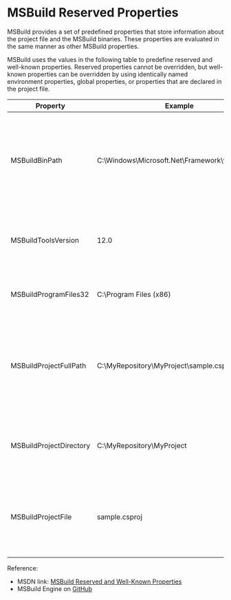 # MSBuild Reserved Properties

MSBuild provides a set of predefined properties that store information about the project file and the MSBuild binaries. These properties are evaluated in the same manner as other MSBuild properties.

MSBuild uses the values in the following table to predefine reserved and well-known properties. Reserved properties cannot be overridden, but well-known properties can be overridden by using identically named environment properties, global properties, or properties that are declared in the project file.

| Property                | Example                                 | Description                                                                                          |
|-------------------------|-----------------------------------------|------------------------------------------------------------------------------------------------------|
| MSBuildBinPath          | C:\Windows\Microsoft.Net\Framework\v4.0.30319  | The absolute path of the folder where the MSBuild binaries that are currently being used are located |
| MSBuildToolsVersion     | 12.0                                    | The version of the MSBuild Toolset that is used to build the project.                                |
| MSBuildProgramFiles32   | C:\Program Files (x86)                  | The location of the 32-bit program folder                                                            |
| MSBuildProjectFullPath  | C:\MyRepository\MyProject\sample.csproj | The absolute path and complete file name of the project file, including the file name extension      |
| MSBuildProjectDirectory | C:\MyRepository\MyProject               | The absolute path of the directory where the project file is located                                 |
| MSBuildProjectFile      | sample.csproj                           | The complete file name of the project file, including the file name extension                        |

Reference:
- MSDN link: [MSBuild Reserved and Well-Known Properties](https://msdn.microsoft.com/en-us/library/ms164309.aspx)
- MSBuild Engine on [GitHub](https://github.com/Microsoft/msbuild)